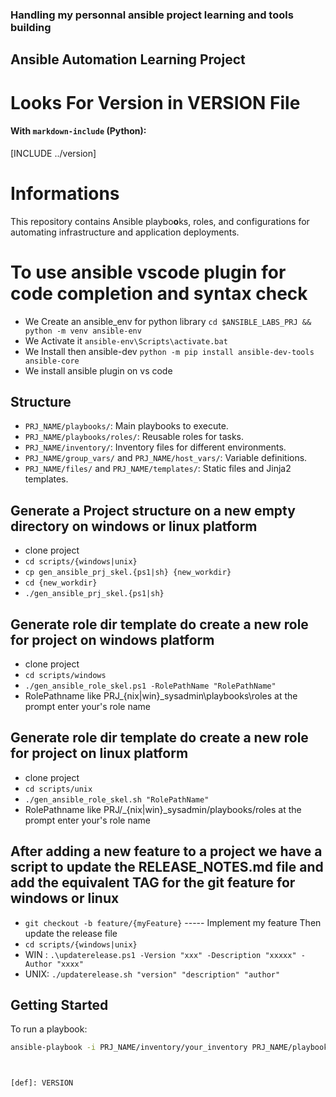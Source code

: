 ### Handling my personnal ansible project learning and tools building

## Ansible Automation Learning Project

# Looks For Version in VERSION File

#### With `markdown-include` (Python):

[INCLUDE ../version]

# Informations

This repository contains Ansible playbo**o**ks, roles, and configurations for automating infrastructure and application deployments.

# To use ansible vscode plugin for code completion and syntax check

- We Create an ansible_env for python library `cd $ANSIBLE_LABS_PRJ && python -m venv ansible-env`
- We Activate it `ansible-env\Scripts\activate.bat`
- We Install then ansible-dev `python -m pip install ansible-dev-tools ansible-core`
- We install ansible plugin on vs code

## Structure

- `PRJ_NAME/playbooks/`: Main playbooks to execute.
- `PRJ_NAME/playbooks/roles/`: Reusable roles for tasks.
- `PRJ_NAME/inventory/`: Inventory files for different environments.
- `PRJ_NAME/group_vars/` and `PRJ_NAME/host_vars/`: Variable definitions.
- `PRJ_NAME/files/` and `PRJ_NAME/templates/`: Static files and Jinja2 templates.

## Generate a Project structure on a new empty directory on windows or linux platform

- clone project
- `cd scripts/{windows|unix}`
- `cp gen_ansible_prj_skel.{ps1|sh} {new_workdir}`
- `cd {new_workdir}`
- `./gen_ansible_prj_skel.{ps1|sh}`

## Generate role dir template do create a new role for project on windows platform

- clone project
- `cd scripts/windows`
- `./gen_ansible_role_skel.ps1 -RolePathName "RolePathName"`
- RolePathname like PRJ\_{nix|win}_sysadmin\playbooks\roles at the prompt enter your's role name

## Generate role dir template do create a new role for project on linux platform

- clone project
- `cd scripts/unix`
- `./gen_ansible_role_skel.sh "RolePathName"`
- RolePathname like PRJ/_{nix|win}_sysadmin/playbooks/roles at the prompt enter your's role name

## After adding a new feature to a project we have a script to update the RELEASE_NOTES.md file and add the equivalent TAG for the git feature for windows or linux

- `git checkout -b feature/{myFeature}`
----- Implement my feature Then update the release file
- `cd scripts/{windows|unix}`
- WIN : `.\updaterelease.ps1 -Version "xxx" -Description "xxxxx" -Author "xxxx"`
- UNIX:  `./updaterelease.sh "version" "description" "author"`

## Getting Started

To run a playbook:

```bash
ansible-playbook -i PRJ_NAME/inventory/your_inventory PRJ_NAME/playbooks/your_playbook.yml



[def]: VERSION